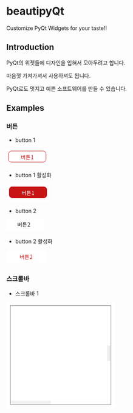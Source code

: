 # beautipyQt

Customize PyQt Widgets for your taste!!

## Introduction

PyQt의 위젯들에 디자인을 입혀서 모아두려고 합니다.

마음껏 가져가셔서 사용하셔도 됩니다.

PyQt로도 멋지고 예쁜 소프트웨어를 만들 수 있습니다.

## Examples

### 버튼

- button 1

<img src='button1.PNG'></img>

- button 1 활성화

<img src='button1_activated.PNG'></img>

- button 2

<img src='button2.PNG'></img>

- button 2 활성화

<img src='button2_activated.PNG'></img>


### 스크롤바

 - 스크롤바 1

 <img src='hvscrollbar1.PNG'></img>
